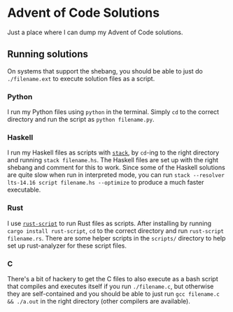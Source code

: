 # Advent of Code Solutions

Just a place where I can dump my Advent of Code solutions.

## Running solutions

On systems that support the shebang, you should be able to just do
`./filename.ext` to execute solution files as a script.

### Python

I run my Python files using `python` in the terminal. Simply `cd` to the correct
directory and run the script as `python filename.py`.

### Haskell

I run my Haskell files as scripts with
[`stack`](https://www.haskellstack.org/), by `cd`-ing to the right directory
and running `stack filename.hs`. The Haskell files are set up with the right
shebang and comment for this to work. Since some of the Haskell solutions are
quite slow when run in interpreted mode, you can run
`stack --resolver lts-14.16 script filename.hs --optimize` to produce a much
faster executable.

### Rust

I use [`rust-script`](https://github.com/fornwall/rust-script) to run Rust files
as scripts. After installing by running `cargo install rust-script`, `cd` to the
correct directory and run `rust-script filename.rs`. There are some helper
scripts in the `scripts/` directory to help set up rust-analyzer for these
script files.

### C

There's a bit of hackery to get the C files to also execute as a bash script
that compiles and executes itself if you run `./filename.c`, but otherwise they
are self-contained and you should be able to just run
`gcc filename.c && ./a.out` in the right directory (other compilers are
available).
